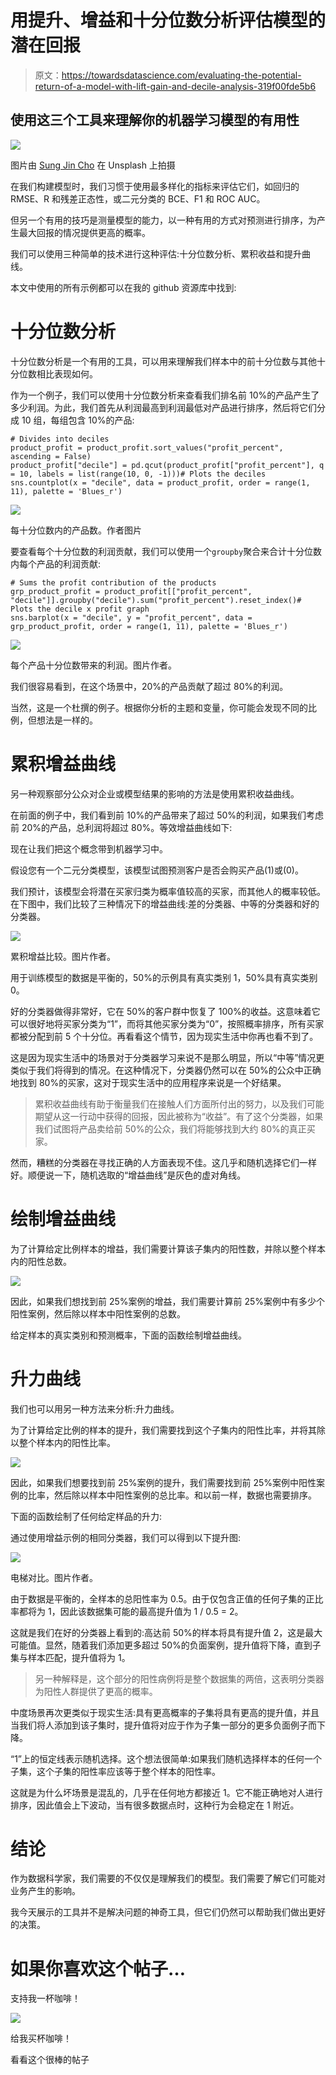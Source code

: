 # 用提升、增益和十分位数分析评估模型的潜在回报

> 原文：<https://towardsdatascience.com/evaluating-the-potential-return-of-a-model-with-lift-gain-and-decile-analysis-319f00fde5b6>

## 使用这三个工具来理解你的机器学习模型的有用性

![](img/12d2d6dba3e4cd10b157f66340cf5670.png)

图片由 [Sung Jin Cho](https://unsplash.com/@mbuff) 在 Unsplash 上拍摄

在我们构建模型时，我们习惯于使用最多样化的指标来评估它们，如回归的 RMSE、R 和残差正态性，或二元分类的 BCE、F1 和 ROC AUC。

但另一个有用的技巧是测量模型的能力，以一种有用的方式对预测进行排序，为产生最大回报的情况提供更高的概率。

我们可以使用三种简单的技术进行这种评估:十分位数分析、累积收益和提升曲线。

本文中使用的所有示例都可以在我的 github 资源库中找到:

[](https://github.com/vinyluis/Articles/tree/main/Decile%20Gain%20Lift)  

# 十分位数分析

十分位数分析是一个有用的工具，可以用来理解我们样本中的前十分位数与其他十分位数相比表现如何。

作为一个例子，我们可以使用十分位数分析来查看我们排名前 10%的产品产生了多少利润。为此，我们首先从利润最高到利润最低对产品进行排序，然后将它们分成 10 组，每组包含 10%的产品:

```
# Divides into deciles
product_profit = product_profit.sort_values("profit_percent", ascending = False)
product_profit["decile"] = pd.qcut(product_profit["profit_percent"], q = 10, labels = list(range(10, 0, -1)))# Plots the deciles
sns.countplot(x = "decile", data = product_profit, order = range(1, 11), palette = 'Blues_r')
```

![](img/674b0d87a010474fd09712630dbcb55f.png)

每十分位数内的产品数。作者图片

要查看每个十分位数的利润贡献，我们可以使用一个`groupby`聚合来合计十分位数内每个产品的利润贡献:

```
# Sums the profit contribution of the products
grp_product_profit = product_profit[["profit_percent", "decile"]].groupby("decile").sum("profit_percent").reset_index()# Plots the decile x profit graph
sns.barplot(x = "decile", y = "profit_percent", data = grp_product_profit, order = range(1, 11), palette = 'Blues_r')
```

![](img/53290f5d998731fa3d8b9d76fbe20613.png)

每个产品十分位数带来的利润。图片作者。

我们很容易看到，在这个场景中，20%的产品贡献了超过 80%的利润。

当然，这是一个杜撰的例子。根据你分析的主题和变量，你可能会发现不同的比例，但想法是一样的。

# 累积增益曲线

另一种观察部分公众对企业或模型结果的影响的方法是使用累积收益曲线。

在前面的例子中，我们看到前 10%的产品带来了超过 50%的利润，如果我们考虑前 20%的产品，总利润将超过 80%。等效增益曲线如下:

现在让我们把这个概念带到机器学习中。

假设您有一个二元分类模型，该模型试图预测客户是否会购买产品(1)或(0)。

我们预计，该模型会将潜在买家归类为概率值较高的买家，而其他人的概率较低。在下图中，我们比较了三种情况下的增益曲线:差的分类器、中等的分类器和好的分类器。

![](img/6bf4165be367cc80b5177b7b7b5f3e50.png)

累积增益比较。图片作者。

用于训练模型的数据是平衡的，50%的示例具有真实类别 1，50%具有真实类别 0。

好的分类器做得非常好，它在 50%的客户群中恢复了 100%的收益。这意味着它可以很好地将买家分类为“1”，而将其他买家分类为“0”，按照概率排序，所有买家都被分配到前 5 个十分位。再看看这个情节，因为现实生活中你再也看不到了。

这是因为现实生活中的场景对于分类器学习来说不是那么明显，所以“中等”情况更类似于我们将得到的情况。在这种情况下，分类器仍然可以在 50%的公众中正确地找到 80%的买家，这对于现实生活中的应用程序来说是一个好结果。

> 累积收益曲线有助于衡量我们在接触人们方面所付出的努力，以及我们可能期望从这一行动中获得的回报，因此被称为“收益”。有了这个分类器，如果我们试图将产品卖给前 50%的公众，我们将能够找到大约 80%的真正买家。

然而，糟糕的分类器在寻找正确的人方面表现不佳。这几乎和随机选择它们一样好。顺便说一下，随机选取的“增益曲线”是灰色的虚对角线。

# 绘制增益曲线

为了计算给定比例样本的增益，我们需要计算该子集内的阳性数，并除以整个样本内的阳性总数。

![](img/54d18482aaed4c335e0923e75efd9c20.png)

因此，如果我们想找到前 25%案例的增益，我们需要计算前 25%案例中有多少个阳性案例，然后除以样本中阳性案例的总数。

给定样本的真实类别和预测概率，下面的函数绘制增益曲线。

# 升力曲线

我们也可以用另一种方法来分析:升力曲线。

为了计算给定比例的样本的提升，我们需要找到这个子集内的阳性比率，并将其除以整个样本内的阳性比率。

![](img/8959d8aae66f1b6f67f07df221d7a4e0.png)

因此，如果我们想要找到前 25%案例的提升，我们需要找到前 25%案例中阳性案例的比率，然后除以样本中阳性案例的总比率。和以前一样，数据也需要排序。

下面的函数绘制了任何给定样品的升力:

通过使用增益示例的相同分类器，我们可以得到以下提升图:

![](img/af3eb0c444973fc46aa1ca186e5b7dcb.png)

电梯对比。图片作者。

由于数据是平衡的，全样本的总阳性率为 0.5。由于仅包含正值的任何子集的正比率都将为 1，因此该数据集可能的最高提升值为 1 / 0.5 = 2。

这就是我们在好的分类器上看到的:高达前 50%的样本将具有提升值 2，这是最大可能值。显然，随着我们添加更多超过 50%的负面案例，提升值将下降，直到子集与样本匹配，提升值将为 1。

> 另一种解释是，这个部分的阳性病例将是整个数据集的两倍，这表明分类器为阳性人群提供了更高的概率。

中度场景再次更类似于现实生活:具有更高概率的子集将具有更高的提升值，并且当我们将人添加到该子集时，提升值将对应于作为子集一部分的更多负面例子而下降。

“1”上的恒定线表示随机选择。这个想法很简单:如果我们随机选择样本的任何一个子集，这个子集的阳性率应该等于整个样本的阳性率。

这就是为什么坏场景是混乱的，几乎在任何地方都接近 1。它不能正确地对人进行排序，因此值会上下波动，当有很多数据点时，这种行为会稳定在 1 附近。

# 结论

作为数据科学家，我们需要的不仅仅是理解我们的模型。我们需要了解它们可能对业务产生的影响。

我今天展示的工具并不是解决问题的神奇工具，但它们仍然可以帮助我们做出更好的决策。

# 如果你喜欢这个帖子…

支持我一杯咖啡！

[![](img/acf4154cfebdc13859934db49fd502cf.png)](https://www.buymeacoffee.com/vinitrevisan)

给我买杯咖啡！

看看这个很棒的帖子

[](/comparing-sample-distributions-with-the-kolmogorov-smirnov-ks-test-a2292ad6fee5) 